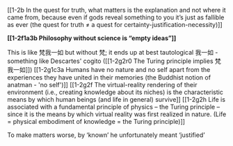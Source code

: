 [[1-2b In the quest for truth, what matters is the explanation and not where it came from, because even if gods reveal something to you it’s just as fallible as ever (the quest for truth ≠ a quest for certainty-justification-necessity)]]

**[[1-2f1a3b Philosophy without science is “empty ideas”]]**

This is like 梵我一如 but without 梵; it ends up at best tautological 我一如 - something like Descartes' cogito ([[1-2g2r0 The Turing principle implies 梵我一如]])
[[1-2g1c3a Humans have no nature and no self apart from the experiences they have united in their memories (the Buddhist notion of anatman - 'no self')]]
[[1-2g2f The virtual-reality rendering of their environment (i.e., creating knowledge about its niches) is the characteristic means by which human beings (and life in general) survive]]
[[1-2g2h Life is associated with a fundamental principle of physics – the Turing principle – since it is the means by which virtual reality was first realized in nature. (Life = physical embodiment of knowledge = the Turing principle)]]

To make matters worse, by ‘known’ he unfortunately meant ‘justified’
